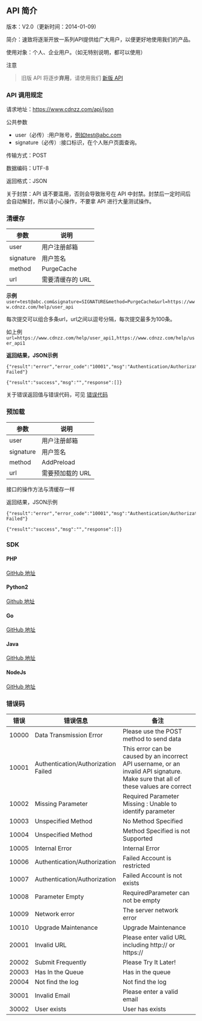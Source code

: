 ## API 简介


版本：V2.0（更新时间：2014-01-09)

简介：速致将逐渐开放一系列API提供给广大用户，以便更好地使用我们的产品。

使用对象：个人、企业用户。（如无特别说明，都可以使用）

注意

> 旧版 API 将逐步**弃用**，请使用我们 [新版 API](./api-v3.md)


### API 调用规定

请求地址：https://www.cdnzz.com/api/json

公共参数

- user（必传）:用户账号，例如test@abc.com
- signature（必传）:接口标识，在个人账户页面查询。

传输方式：POST

数据编码：UTF-8

返回格式：JSON

关于封禁：API 请不要滥用，否则会导致账号在 API 中封禁。封禁后一定时间后会自动解封，所以请小心操作，不要拿 API 进行大量测试操作。


### 清缓存

参数|说明
---|---
user|用户注册邮箱
signature|用户签名
method|PurgeCache
url|需要清缓存的 URL


**示例**
`user=test@abc.com&signature=SIGNATURE&method=PurgeCache&url=https://www.cdnzz.com/help/user_api`

每次提交可以组合多条url，url之间以逗号分隔，每次提交最多为100条。

如上例 `url=https://www.cdnzz.com/help/user_api1,https://www.cdnzz.com/help/user_api1`


**返回结果，JSON示例**
```
{"result":"error","error_code":"10001","msg":"Authentication/Authorization Failed"}
```

```
{"result":"success","msg":"","response":[]}
```

关于错误返回值与错误代码，可见 [错误代码]()


### 预加载

参数|说明
---|---
user|用户注册邮箱
signature|用户签名
method|AddPreload
url|需要预加载的 URL


接口的操作方法与清缓存一样

返回结果，JSON示例


```
{"result":"error","error_code":"10001","msg":"Authentication/Authorization Failed"}
```


```
{"result":"success","msg":"","response":[]}
```

### SDK

#### PHP

[GitHub 地址](https://github.com/GridSafe/grid-sdk-php)

#### Python2

[Github 地址](https://github.com/GridSafe/grid-sdk-python2)

#### Go

[GitHub 地址](https://github.com/GridSafe/grid-sdk-golang)

#### Java

[GitHub 地址](https://github.com/GridSafe/grid-sdk-java)

#### NodeJs

[GitHub 地址](https://github.com/GridSafe/grid-sdk-nodejs)

### 错误码

错误|错误信息|备注
---|---|---
10000|Data Transmission Error|Please use the POST method to send data
10001|Authentication/Authorization Failed|This error can be caused by an incorrect API username, or an invalid API signature. Make sure that all of these values are correct
10002|Missing Parameter|Required Parameter Missing : Unable to identify parameter
10003|Unspecified Method|No Method Specified
10004|Unspecified Method|Method Specified is not Supported
10005|Internal Error|Internal Error
10006|Authentication/Authorization|Failed Account is restricted
10007|Authentication/Authorization|Failed Account is not exists
10008|Parameter Empty|RequiredParameter can not be empty
10009|Network error|The server network error
10010|Upgrade Maintenance|Upgrade Maintenance
20001|Invalid URL|Please enter valid URL including http:// or https://
20002|Submit Frequently|Please Try It Later!
20003|Has In the Queue|Has in the queue
20004|Not find the log|Not find the log
30001|Invalid Email|Please enter a valid email
30002|User exists|User has exists
